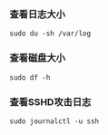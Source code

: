 ### 查看日志大小
`sudo du -sh /var/log`

### 查看磁盘大小
`sudo df -h`

### 查看SSHD攻击日志
`sudo journalctl -u ssh`

